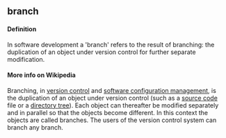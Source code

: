## branch

<h4>Definition</h4><p>In software development a &#39;branch&#39; refers to the result of branching: the duplication of an object under version control for further separate modification.</p><h4>More info on Wikipedia</h4><p>Branching, in <a href="https://en.wikipedia.org/wiki/Version_control">version control</a> and <a href="https://en.wikipedia.org/wiki/Software_configuration_management">software configuration management</a>, is the duplication of an object under version control (such as a <a href="https://en.wikipedia.org/wiki/Source_code">source code</a> file or a <a href="https://en.wikipedia.org/wiki/Directory_tree">directory tree</a>). Each object can thereafter be modified separately and in parallel so that the objects become different. In this context the objects are called branches. The users of the version control system can branch any branch.</p>

